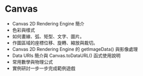 # Canvas
- Canvas 2D Rendering Engine 簡介 
- 色彩與樣式 
- 如何畫線、弧、矩型、文字、圖片。 
- 作圖區域的座標位移、旋轉、縮放與裁切。 
- Canvas 2D Rendering Engine 的 getImageData() 與影像處理 
- Data URIs 簡介與 Canvas.toDataURL() 函式使用說明
- 常用數學與物理公式 
- 實例研討一步一步完成範例遊戲
